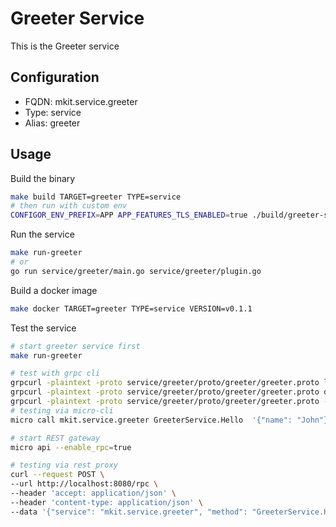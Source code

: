 # Greeter Service

This is the Greeter service

## Configuration

- FQDN: mkit.service.greeter
- Type: service
- Alias: greeter

## Usage

Build the binary

```bash
make build TARGET=greeter TYPE=service
# then run with custom env
CONFIGOR_ENV_PREFIX=APP APP_FEATURES_TLS_ENABLED=true ./build/greeter-service
```

Run the service

```bash
make run-greeter
# or
go run service/greeter/main.go service/greeter/plugin.go
```

Build a docker image

```bash
make docker TARGET=greeter TYPE=service VERSION=v0.1.1
```

Test the service

```bash
# start greeter service first
make run-greeter

# test with grpc cli
grpcurl -plaintext -proto service/greeter/proto/greeter/greeter.proto list
grpcurl -plaintext -proto service/greeter/proto/greeter/greeter.proto describe
grpcurl -plaintext -proto service/greeter/proto/greeter/greeter.proto -d '{"name": "sumo"}' localhost:8081  mkit.service.greeter.v1.GreeterService/Hello
# testing via micro-cli
micro call mkit.service.greeter GreeterService.Hello  '{"name": "John"}'

# start REST gateway
micro api --enable_rpc=true

# testing via rest proxy
curl --request POST \
--url http://localhost:8080/rpc \
--header 'accept: application/json' \
--header 'content-type: application/json' \
--data '{"service": "mkit.service.greeter", "method": "GreeterService.Hello","request": {"name": "sumo"}}'
```
